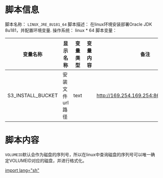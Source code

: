 # 脚本信息
 脚本名称： `LINUX_JRE_8U181_64`
 脚本描述： 在linux环境安装部署Oracle JDK 8u181，并配置环境变量.
 操作系统： linux * 64
 脚本变量：

 |变量名称|显示名称|变量类型|变量内容|备注|
 |------|-------|-------|------|----|
 |S3_INSTALL_BUCKET|安装文件url路径|text| |http://169.254.169.254:8683/bingoinstall|


# 脚本内容
`VOLUMEID`默认会作为磁盘的序列号，所以在linux中查询磁盘的序列号可以唯一确定VOLUMEID对应的磁盘，并进行格式化。

[import lang="sh"](../scirpts/install_java.sh)